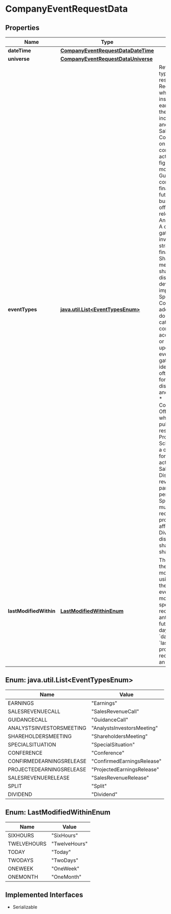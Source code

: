 

# CompanyEventRequestData


## Properties

Name | Type | Description | Notes
------------ | ------------- | ------------- | -------------
**dateTime** | [**CompanyEventRequestDataDateTime**](CompanyEventRequestDataDateTime.md) |  |  [optional]
**universe** | [**CompanyEventRequestDataUniverse**](CompanyEventRequestDataUniverse.md) |  |  [optional]
**eventTypes** | [**java.util.List&lt;EventTypesEnum&gt;**](#java.util.List&lt;EventTypesEnum&gt;) | Refers to the various event types returned in the response:  * Earnings: Regular quarterly calls where companies provide insights into their latest earnings, sharing details on their financial performance, including revenue, profits, and earnings per share.  * SalesRevenueCall: Conference calls focused on discussing comprehensive sales activity and revenue figures, typically held monthly or quarterly.  * GuidanceCall: Calls where companies offer estimated financial information about future earnings or outline business outlooks before official earnings are released.  * AnalystsInvestorsMeeting: A company-hosted gathering for analysts and investors to discuss strategic updates and financial health.  * ShareholdersMeeting: A meeting where shareholders convene to discuss corporate developments and vote on important matters.  * SpecialSituation: Conference calls addressing situations that do not fit into standard categories, often concerning mergers, acquisitions, joint ventures, or significant business updates.  * Conference: An event where individuals gather to discuss and share ideas on common interests, often including various formats such as panel discussions, workshops, and keynote presentations.  * ConfirmedEarningsRelease: Officially announced date when a company will publish its actual earnings results.  * ProjectedEarningsRelease:  Scheduled release date of a company’s estimated or forecasted earnings before actual results.  * SalesRevenueRelease: Disclosure of a company’s revenue figures, usually as part of earnings or performance updates.  * Split: Corporate action that multiplies share count and reduces share price proportionally, without affecting market cap.  * Dividend: Cash or stock distribution paid to shareholders, reflecting a share of company profits. |  [optional]
**lastModifiedWithin** | [**LastModifiedWithinEnum**](#LastModifiedWithinEnum) | The duration within which the events were last modified.  **Note 1:** When using &#x60;lastModifiedWithin&#x60;, the endpoint will return events that have been modified within the specified interval in the recent past as well as those anticipated in the near future—within a span of 45 days.  **Note 2:** If both &#x60;dateTime&#x60; and &#x60;lastModifiedWithin&#x60; are provided in the same request, the API will return an error.  |  [optional]



## Enum: java.util.List&lt;EventTypesEnum&gt;

Name | Value
---- | -----
EARNINGS | &quot;Earnings&quot;
SALESREVENUECALL | &quot;SalesRevenueCall&quot;
GUIDANCECALL | &quot;GuidanceCall&quot;
ANALYSTSINVESTORSMEETING | &quot;AnalystsInvestorsMeeting&quot;
SHAREHOLDERSMEETING | &quot;ShareholdersMeeting&quot;
SPECIALSITUATION | &quot;SpecialSituation&quot;
CONFERENCE | &quot;Conference&quot;
CONFIRMEDEARNINGSRELEASE | &quot;ConfirmedEarningsRelease&quot;
PROJECTEDEARNINGSRELEASE | &quot;ProjectedEarningsRelease&quot;
SALESREVENUERELEASE | &quot;SalesRevenueRelease&quot;
SPLIT | &quot;Split&quot;
DIVIDEND | &quot;Dividend&quot;



## Enum: LastModifiedWithinEnum

Name | Value
---- | -----
SIXHOURS | &quot;SixHours&quot;
TWELVEHOURS | &quot;TwelveHours&quot;
TODAY | &quot;Today&quot;
TWODAYS | &quot;TwoDays&quot;
ONEWEEK | &quot;OneWeek&quot;
ONEMONTH | &quot;OneMonth&quot;


## Implemented Interfaces

* Serializable


